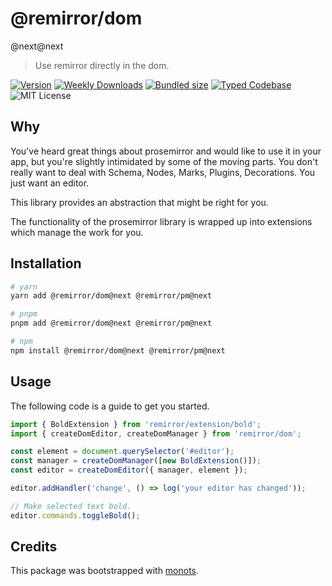 # @remirror/dom

@next@next

> Use remirror directly in the dom.

[![Version][version]][npm] [![Weekly Downloads][downloads-badge]][npm]
[![Bundled size][size-badge]][size] [![Typed Codebase][typescript]](./src/index.ts)
![MIT License][license]

[version]: https://flat.badgen.net/npm/v/@remirror/dom
[npm]: https://npmjs.com/package/@remirror/dom
[license]: https://flat.badgen.net/badge/license/MIT/purple
[size]: https://bundlephobia.com/result?p=@remirror/dom
[size-badge]: https://flat.badgen.net/bundlephobia/minzip/@remirror/dom
[typescript]: https://flat.badgen.net/badge/icon/TypeScript?icon=typescript&label
[downloads-badge]: https://badgen.net/npm/dw/@remirror/dom/red?icon=npm

## Why

You've heard great things about prosemirror and would like to use it in your app, but you're
slightly intimidated by some of the moving parts. You don't really want to deal with Schema, Nodes,
Marks, Plugins, Decorations. You just want an editor.

This library provides an abstraction that might be right for you.

The functionality of the prosemirror library is wrapped up into extensions which manage the work for
you.

## Installation

```bash
# yarn
yarn add @remirror/dom@next @remirror/pm@next

# pnpm
pnpm add @remirror/dom@next @remirror/pm@next

# npm
npm install @remirror/dom@next @remirror/pm@next
```

## Usage

The following code is a guide to get you started.

```ts
import { BoldExtension } from 'remirror/extension/bold';
import { createDomEditor, createDomManager } from 'remirror/dom';

const element = document.querySelector('#editor');
const manager = createDomManager([new BoldExtension()]);
const editor = createDomEditor({ manager, element });

editor.addHandler('change', () => log('your editor has changed'));

// Make selected text bold.
editor.commands.toggleBold();
```

## Credits

This package was bootstrapped with [monots].

[monots]: https://github.com/monots/monots
